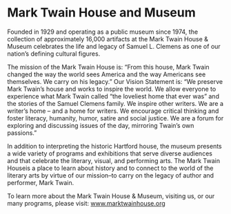 # Mark Twain House and Museum

Founded in 1929 and operating as a public museum since 1974, the collection of approximately 16,000 artifacts at the Mark Twain House & Museum celebrates the life and legacy of Samuel L. Clemens as one of our nation’s defining cultural figures.

The mission of the Mark Twain House is: “From this house, Mark Twain changed the way the world sees America and the way Americans see themselves. We carry on his legacy.” Our Vision Statement is: “We preserve Mark Twain’s house and works to inspire the world. We allow everyone to experience what Mark Twain called “the loveliest home that ever was” and the stories of the Samuel Clemens family. We inspire other writers. We are a writer’s home – and a home for writers. We encourage critical thinking and foster literacy, humanity, humor, satire and social justice. We are a forum for exploring and discussing issues of the day, mirroring Twain’s own passions.”

In addition to interpreting the historic Hartford house, the museum presents a wide variety of programs and exhibitions that serve diverse audiences and that celebrate the literary, visual, and performing arts. The Mark Twain Houseis a place to learn about history and to connect to the world of the literary arts by virtue of our mission–to carry on the legacy of author and performer, Mark Twain.

To learn more about the Mark Twain House & Museum, visiting us, or our many programs, please visit: www.marktwainhouse.org
